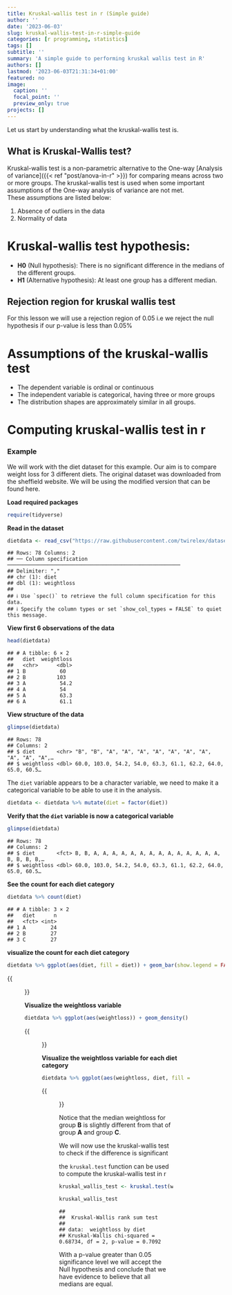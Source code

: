 ```yaml
---
title: Kruskal-wallis test in r (Simple guide)
author: ''
date: '2023-06-03'
slug: kruskal-wallis-test-in-r-simple-guide
categories: [r programming, statistics]
tags: []
subtitle: ''
summary: 'A simple guide to performing kruskal wallis test in R'
authors: []
lastmod: '2023-06-03T21:31:34+01:00'
featured: no
image:
  caption: ''
  focal_point: ''
  preview_only: true
projects: []
---  
```




  

Let us start by understanding what the kruskal-wallis test is.  

## **What is Kruskal-Wallis test?**  
Kruskal-wallis test is a non-parametric alternative to the One-way [Analysis of variance]({{< ref "post/anova-in-r" >}}) for comparing means across two or more groups. The kruskal-wallis test is used when some important assumptions of the One-way analysis of variance are not met.  
These assumptions are listed below:  

1. Absence of outliers in the data
2. Normality of data  

# **Kruskal-wallis test hypothesis:**  

* **H0** (Null hypothesis): There is no significant difference in the medians of the different groups.  
* **H1** (Alternative hypothesis): At least one group has a different median.  

## **Rejection region for kruskal wallis test**  

For this lesson we will use a rejection region of 0.05 i.e we reject the null hypothesis if our p-value is less than 0.05%  

# **Assumptions of the kruskal-wallis test**  

* The dependent variable is ordinal or continuous  
* The independent variable is categorical, having three or more groups  
* The distribution shapes are approximately similar in all groups.  

# **Computing kruskal-wallis test in r**  

### Example  

We will work with the diet dataset for this example. Our aim is to compare weight loss for 3 different diets. The original dataset was downloaded from the sheffield website. We will be using the modified version that can be found here.  

**Load required packages**  


```r
require(tidyverse)
```


**Read in the dataset**  


```r
dietdata <- read_csv("https://raw.githubusercontent.com/twirelex/dataset/master/dietdata.csv")
```

```
## Rows: 78 Columns: 2
## ── Column specification ────────────────────────────────────────────────────────
## Delimiter: ","
## chr (1): diet
## dbl (1): weightloss
## 
## ℹ Use `spec()` to retrieve the full column specification for this data.
## ℹ Specify the column types or set `show_col_types = FALSE` to quiet this message.
```
**View first 6 observations of the data**

```r
head(dietdata)
```

```
## # A tibble: 6 × 2
##   diet  weightloss
##   <chr>      <dbl>
## 1 B           60  
## 2 B          103  
## 3 A           54.2
## 4 A           54  
## 5 A           63.3
## 6 A           61.1
```
**View structure of the data**


```r
glimpse(dietdata)
```

```
## Rows: 78
## Columns: 2
## $ diet       <chr> "B", "B", "A", "A", "A", "A", "A", "A", "A", "A", "A", "A",…
## $ weightloss <dbl> 60.0, 103.0, 54.2, 54.0, 63.3, 61.1, 62.2, 64.0, 65.0, 60.5…
```
The `diet` variable appears to be a character variable, we need to make it a categorical variable to be able to use it in the analysis.  


```r
dietdata <- dietdata %>% mutate(diet = factor(diet))
```

**Verify that the `diet` variable is now a categorical variable**  


```r
glimpse(dietdata)
```

```
## Rows: 78
## Columns: 2
## $ diet       <fct> B, B, A, A, A, A, A, A, A, A, A, A, A, A, A, A, B, B, B, B,…
## $ weightloss <dbl> 60.0, 103.0, 54.2, 54.0, 63.3, 61.1, 62.2, 64.0, 65.0, 60.5…
```

**See the count for each diet category**  


```r
dietdata %>% count(diet)
```

```
## # A tibble: 3 × 2
##   diet      n
##   <fct> <int>
## 1 A        24
## 2 B        27
## 3 C        27
```


**visualize the count for each diet category**  

```r
dietdata %>% ggplot(aes(diet, fill = diet)) + geom_bar(show.legend = FALSE)
```

{{<figure src="index_files/figure-html/unnamed-chunk-9-1.png" alt="barplot for diet variable">}}

**Visualize the weightloss variable**  


```r
dietdata %>% ggplot(aes(weightloss)) + geom_density() 
```

{{<figure src="index_files/figure-html/unnamed-chunk-10-1.png" alt="density plot for weightloss variable">}}


**Visualize the weightloss variable for each diet category**  


```r
dietdata %>% ggplot(aes(weightloss, diet, fill = diet)) + geom_boxplot(show.legend = FALSE) + coord_flip()
```

{{<figure src="index_files/figure-html/unnamed-chunk-11-1.png" alt="boxplot of weightloss and diet variable">}}

Notice that the median weightloss for group **B** is slightly different from that of group **A** and group **C**.  

We will now use the kruskal-wallis test to check if the difference is significant  

the `kruskal.test` function can be used to compute the kruskal-wallis test in r  


```r
kruskal_wallis_test <- kruskal.test(weightloss ~ diet, data = dietdata) 

kruskal_wallis_test
```

```
## 
## 	Kruskal-Wallis rank sum test
## 
## data:  weightloss by diet
## Kruskal-Wallis chi-squared = 0.68734, df = 2, p-value = 0.7092
```

With a p-value greater than 0.05 significance level we will accept the Null hypothesis and conclude that we have evidence to believe that all medians are equal.

  

























